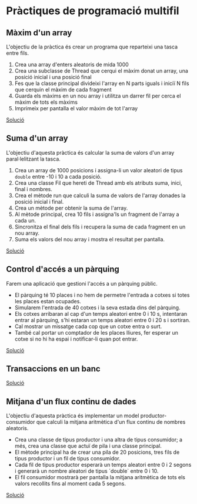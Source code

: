 # Pràctiques de programació multifil

## Màxim d'un array

L'objectiu de la pràctica és crear un programa que reparteixi una tasca entre fils.

1. Crea una array d'enters aleatoris de mida 1000
2. Crea una subclasse de Thread que cerqui el màxim donat un array, una posició inicial i una posició final
3. Fes que la classe principal divideixi l'array en N parts iguals i iniciï N fils que cerquin el màxim de cada fragment
4. Guarda els màxims en un nou array i utilitza un darrer fil per cerca el màxim de tots els màxims
5. Imprimeix per pantalla el valor màxim de tot l'array

[Solució](../src/fils/activitats/MaximArray.java)

## Suma d'un array

L'objectiu d'aquesta pràctica és calcular la suma de valors d'un array paral·lelitzant la tasca.

1. Crea un array de 1000 posicions i assigna-li un valor aleatori de tipus `double` entre -10 i 10 a cada posició.
2. Crea una classe Fil que hereti de Thread amb els atributs suma, inici, final i nombres.
3. Crea el mètode run que calculi la suma de valors de l'array donades la posició inicial i final.
3. Crea un mètode per obtenir la suma de l'array.
4. Al mètode principal, crea 10 fils i assigna'ls un fragment de l'array a cada un.
5. Sincronitza el final dels fils i recupera la suma de cada fragment en un nou array.
6. Suma els valors del nou array i mostra el resultat per pantalla.

[Solució](../src/fils/activitats/SumaArray.java)

## Control d'accés a un pàrquing

Farem una aplicació que gestioni l'accés a un pàrquing públic. 

* El pàrquing té 10 places i no hem de permetre l'entrada a cotxes si totes les places estan ocupades.
* Simularem l'entrada de 40 cotxes i la seva estada dins del pàrquing.
* Els cotxes arribaran al cap d'un temps aleatori entre 0 i 10 s, intentaran entrar al pàrquing, s'hi estaran un temps aleatori entre 0 i 20 s i sortiran.
* Cal mostrar un missatge cada cop que un cotxe entra o surt.
* També cal portar un comptador de les places lliures, fer esperar un cotxe si no hi ha espai i notificar-li quan pot entrar.

[Solució](../src/fils/activitats/Parquing.java)

## Transaccions en un banc

[Solució](../src/fils/activitats/Transaccions_Banc.java)

## Mitjana d'un flux continu de dades

L'objectiu d'aquesta pràctica és implementar un model productor-consumidor que 
calculi la mitjana aritmètica d'un flux continu de nombres aleatoris.

* Crea una classe de tipus productor i una altra de tipus consumidor; a més, crea una classe que actuï de pila i una classe principal.
* El mètode principal ha de crear una pila de 20 posicions, tres fils de tipus productor i un fil de tipus consumidor.
* Cada fil de tipus productor esperarà un temps aleatori entre 0 i 2 segons i generarà un nombre aleatori de tipus ´double` entre 0 i 10.
* El fil consumidor mostrarà per pantalla la mitjana aritmètica de tots els valors recollits fins al moment cada 5 segons.

[Solució](../src/fils/activitats/MitjanaFluxDades.java)